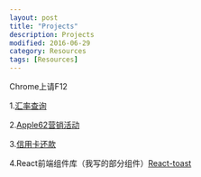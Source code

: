 ```yaml
---
layout: post
title: "Projects"
description: Projects
modified: 2016-06-29
category: Resources
tags: [Resources]
---
```


Chrome上请F12

1.[汇率查询](https://wallet.95516.com/s/wl/web/402/page/life/exchange.html)

2.[Apple62营销活动](https://wallet.95516.com/s/wl/web/activity/apple/html/apple.html)

3.[信用卡还款](https://wallet.95516.com/s/wl/web/3rdH5/creditPay/html/creditPay.html)

4.React前端组件库（我写的部分组件）[React-toast](https://github.com/zhhgit/React-toast)

